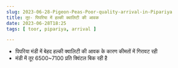 ```yaml
---
slug: 2023-06-28-Pigeon-Peas-Poor-quality-arrival-in-Pipariya
title: तूर- पिपरिया में हल्की क्वालिटी की आवक 
date: 2023-06-28T18:25
tags: [ toor, pipariya, arrival ]

---
```


- पिपरिया मंडी में बेहद हल्की क्वालिटी की आवक के कारण कीमतों में गिरावट रही 
- मंडी में तूर 6500~7100 प्रति क्विंटल बिक रही है
